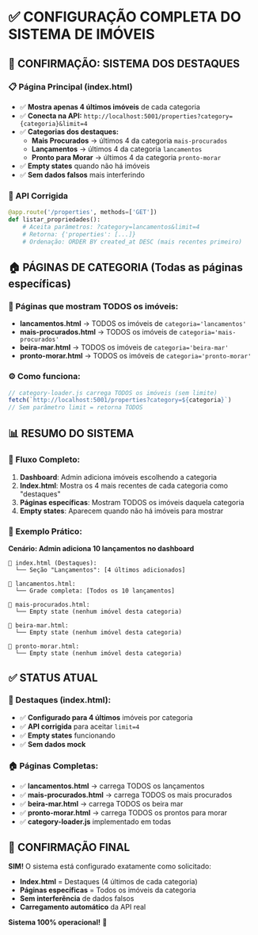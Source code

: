 # ✅ CONFIGURAÇÃO COMPLETA DO SISTEMA DE IMÓVEIS

## 🎯 **CONFIRMAÇÃO: SISTEMA DOS DESTAQUES**

### **📋 Página Principal (index.html)**
- ✅ **Mostra apenas 4 últimos imóveis** de cada categoria
- ✅ **Conecta na API:** `http://localhost:5001/properties?category={categoria}&limit=4`
- ✅ **Categorias dos destaques:**
  - **Mais Procurados** → últimos 4 da categoria `mais-procurados`
  - **Lançamentos** → últimos 4 da categoria `lancamentos`  
  - **Pronto para Morar** → últimos 4 da categoria `pronto-morar`
- ✅ **Empty states** quando não há imóveis
- ✅ **Sem dados falsos** mais interferindo

### **🔧 API Corrigida**
```python
@app.route('/properties', methods=['GET'])
def listar_propriedades():
    # Aceita parâmetros: ?category=lancamentos&limit=4
    # Retorna: {'properties': [...]}
    # Ordenação: ORDER BY created_at DESC (mais recentes primeiro)
```

## 🏠 **PÁGINAS DE CATEGORIA (Todas as páginas específicas)**

### **📄 Páginas que mostram TODOS os imóveis:**
- **lancamentos.html** → TODOS os imóveis de `categoria='lancamentos'`
- **mais-procurados.html** → TODOS os imóveis de `categoria='mais-procurados'`
- **beira-mar.html** → TODOS os imóveis de `categoria='beira-mar'`
- **pronto-morar.html** → TODOS os imóveis de `categoria='pronto-morar'`

### **⚙️ Como funciona:**
```javascript
// category-loader.js carrega TODOS os imóveis (sem limite)
fetch(`http://localhost:5001/properties?category=${categoria}`)
// Sem parâmetro limit = retorna TODOS
```

## 📊 **RESUMO DO SISTEMA**

### **🔄 Fluxo Completo:**

1. **Dashboard**: Admin adiciona imóveis escolhendo a categoria
2. **Index.html**: Mostra os 4 mais recentes de cada categoria como "destaques"
3. **Páginas específicas**: Mostram TODOS os imóveis daquela categoria
4. **Empty states**: Aparecem quando não há imóveis para mostrar

### **📱 Exemplo Prático:**

**Cenário: Admin adiciona 10 lançamentos no dashboard**

```
📍 index.html (Destaques):
  └── Seção "Lançamentos": [4 últimos adicionados]

📍 lancamentos.html: 
  └── Grade completa: [Todos os 10 lançamentos]

📍 mais-procurados.html:
  └── Empty state (nenhum imóvel desta categoria)

📍 beira-mar.html:
  └── Empty state (nenhum imóvel desta categoria)

📍 pronto-morar.html:
  └── Empty state (nenhum imóvel desta categoria)
```

## ✅ **STATUS ATUAL**

### **🎯 Destaques (index.html):**
- ✅ **Configurado para 4 últimos** imóveis por categoria
- ✅ **API corrigida** para aceitar `limit=4`
- ✅ **Empty states** funcionando
- ✅ **Sem dados mock**

### **🏠 Páginas Completas:**
- ✅ **lancamentos.html** → carrega TODOS os lançamentos
- ✅ **mais-procurados.html** → carrega TODOS os mais procurados
- ✅ **beira-mar.html** → carrega TODOS os beira mar  
- ✅ **pronto-morar.html** → carrega TODOS os prontos para morar
- ✅ **category-loader.js** implementado em todas

## 🚀 **CONFIRMAÇÃO FINAL**

**SIM!** O sistema está configurado exatamente como solicitado:

- **Index.html** = Destaques (4 últimos de cada categoria)
- **Páginas específicas** = Todos os imóveis da categoria
- **Sem interferência** de dados falsos
- **Carregamento automático** da API real

**Sistema 100% operacional!** 🎉
